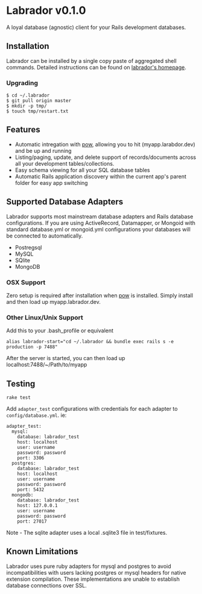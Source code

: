 # Labrador v0.1.0
A loyal database (agnostic) client for your Rails development databases.

## Installation
Labrador can be installed by a single copy paste of aggregated shell commands. Detailed instructions can be found on 
[labrador's homepage](http://chrismccord.github.com/labrador/).


### Upgrading

    $ cd ~/.labrador
    $ git pull origin master
    $ mkdir -p tmp/
    $ touch tmp/restart.txt
    
## Features
 
 - Automatic intregation with [pow](http://pow.cx), allowing you to hit (myapp.larabdor.dev) and be up and running
 - Listing/paging, update, and delete support of records/documents across all your development tables/collections.
 - Easy schema viewing for all your SQL database tables
 - Automatic Rails application discovery within the current app's parent folder for easy app switching
 
## Supported Database Adapters
Labrador supports most mainstream database adapters and Rails database configurations.
If you are using ActiveRecord, Datamapper, or Mongoid with standard database.yml or mongoid.yml 
configurations your databases will be connected to automatically.
 
 - Postregsql
 - MySQL
 - SQlite
 - MongoDB

### OSX Support
Zero setup is required after installation when [pow](http://pow.cx) is installed. Simply install and then load up 
myapp.labrador.dev.

### Other Linux/Unix Support
Add this to your .bash_profile or equivalent
    
    alias labrador-start="cd ~/.labrador && bundle exec rails s -e production -p 7488"
    
After the server is started, you can then load up localhost:7488/~/Path/to/myapp

## Testing
`rake test`

Add `adapter_test` configurations with credentials for each adapter to `config/database.yml`. ie:
    
    adapter_test:
      mysql:
        database: labrador_test
        host: localhost
        user: username
        password: password
        port: 3306
      postgres:
        database: labrador_test
        host: localhost
        user: username
        password: password
        port: 5432
      mongodb:
        database: labrador_test
        host: 127.0.0.1
        user: username
        password: password
        port: 27017

Note - The sqlite adapter uses a local .sqlite3 file in test/fixtures.



## Known Limitations
Labrador uses pure ruby adapters for mysql and postgres to avoid incompatibilities with users 
lacking postgres or mysql headers for native extension compilation. These implementations are unable 
to establish database connections over SSL.

